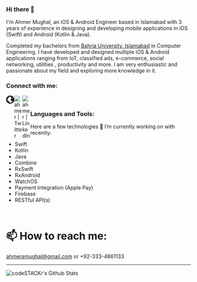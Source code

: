 ### Hi there 👋

I'm Ahmer Mughal, an iOS & Android Engineer based in Islamabad with 3 years of experience in designing and developing mobile applications in iOS (Swift) and Android (Kotlin & Java).

Completed my bachelors from [Bahria University, Islamabad](https://www.bahria.edu.pk/buic) in Computer Engineering. I have developed and designed multiple iOS & Android applications ranging from IoT, classified ads, e-commerce, social networking, utilities , productivity and more. I am very enthusiastic and passionate about my field and exploring more knowledge in it.

### Connect with me:

[<img align="left" alt="ahmermughal.github.io" width="22px" src="https://raw.githubusercontent.com/iconic/open-iconic/master/svg/globe.svg" />][website]
[<img align="left" alt="ahmer | Twitter" width="22px" src="https://cdn.jsdelivr.net/npm/simple-icons@v3/icons/twitter.svg" />][twitter]
[<img align="left" alt="ahmer | LinkedIn" width="22px" src="https://cdn.jsdelivr.net/npm/simple-icons@v3/icons/linkedin.svg" />][linkedin]

<br />

### Languages and Tools:
Here are a few technologies 🔭 I’m currently working on with recently:

  - Swift
  - Kotlin
  - Java
  - Combine
  - RxSwift
  - RxAndroid
  - WatchOS
  - Payment Integration (Apple Pay)
  - Firebase
  - RESTful API(s)
  
<br />

# 📫 How to reach me: 
ahmeramughal@gmail.com or +92-333-4861133
<br />

---
<img align="left" alt="codeSTACKr's Github Stats" src="https://github-readme-stats.vercel.app/api?username=ahmermughal&show_icons=true&hide_border=true&count_private=true" />

[website]: https://ahmermughal.github.io
[twitter]: https://twitter.com/ahmeramughal
[linkedin]: https://www.linkedin.com/in/ahmer-mughal-1209ab17b/
